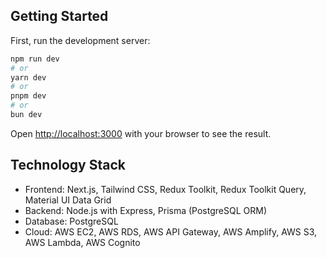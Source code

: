 ## Getting Started

First, run the development server:

```bash
npm run dev
# or
yarn dev
# or
pnpm dev
# or
bun dev
```

Open [http://localhost:3000](http://localhost:3000) with your browser to see the result.

## Technology Stack

- Frontend: Next.js, Tailwind CSS, Redux Toolkit, Redux Toolkit Query, Material UI Data Grid
- Backend: Node.js with Express, Prisma (PostgreSQL ORM)
- Database: PostgreSQL
- Cloud: AWS EC2, AWS RDS, AWS API Gateway, AWS Amplify, AWS S3, AWS Lambda, AWS Cognito